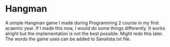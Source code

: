 # Hangman
A simple Hangman game I made during Programming 2 course in my first acaemic year.
If I made this now, I would do some things differently. It works alright but the implementation is not the best possible. Might redo this later.
The words the game uses can be added to Sanalista.txt file.
